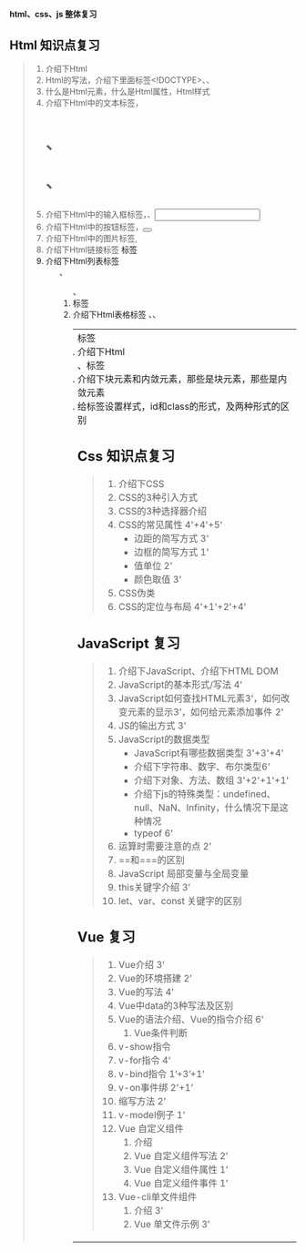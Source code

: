 #### html、css、js 整体复习





## Html 知识点复习

> 1. 介绍下Html
> 2. Html的写法，介绍下里面标签<!DOCTYPE>、<head>、<body>
> 3. 什么是Html元素，什么是Html属性，Html样式
> 4. 介绍下Html中的文本标签，<h1>、<p>、<font>
> 5. 介绍下Html中的输入框标签，<from>、<input>
> 6. 介绍下Html中的按钮标签，<button>
> 7. 介绍下Html中的图片标签,  <img>
> 8. 介绍下Html链接标签 <a>标签
> 9. 介绍下Html列表标签 <ul>、<ol>、<li>标签
> 10. 介绍下Html表格标签 <table>、<tr>、<td>标签
> 11. 介绍下Html <div>、<span>标签
> 12. 介绍下块元素和内敛元素，那些是块元素，那些是内敛元素
> 13. 给标签设置样式，id和class的形式，及两种形式的区别





## Css 知识点复习

> 1. 介绍下CSS
> 2. CSS的3种引入方式
> 3. CSS的3种选择器介绍
> 4. CSS的常见属性 4'+4'+5'
>    * 边距的简写方式 3'
>    * 边框的简写方式 1'
>    * 值单位 2'
>    * 颜色取值 3'
> 5. CSS伪类
> 6. CSS的定位与布局 4'+1'+2'+4'





##  JavaScript 复习

> 1. 介绍下JavaScript、介绍下HTML DOM
> 2. JavaScript的基本形式/写法 4'
> 3. JavaScript如何查找HTML元素3’，如何改变元素的显示3’，如何给元素添加事件 2'
> 4. JS的输出方式 3'
> 5. JavaScript的数据类型
>    * JavaScript有哪些数据类型 3'+3'+4'
>    * 介绍下字符串、数字、布尔类型6'
>    * 介绍下对象、方法、数组 3'+2'+1'+1'
>    * 介绍下js的特殊类型：undefined、null、NaN、Infinity，什么情况下是这种情况
>    * typeof 6'
> 6. 运算时需要注意的点 2’
> 7. ==和===的区别
> 8. JavaScript 局部变量与全局变量
> 9. this关键字介绍 3’
> 10. let、var、const 关键字的区别





## Vue 复习

> 1. Vue介绍 3'
> 2. Vue的环境搭建 2’
> 3. Vue的写法 4'
> 4. Vue中data的3种写法及区别
> 5. Vue的语法介绍、Vue的指令介绍 6'
>    1. Vue条件判断 
>   6. v-show指令
>   7. v-for指令  4’
>   8. v-bind指令 1’+3’+1’
>   9. v-on事件绑 2'+1’
>   10. 缩写方法 2’
>   11. v-model例子 1’
> 12. Vue 自定义组件
>     1. 介绍
>     2. Vue 自定义组件写法 2’
>     3. Vue 自定义组件属性 1’
>     4. Vue 自定义组件事件 1’
> 13. Vue-cli单文件组件
>     1. 介绍 3’
>     2. Vue 单文件示例 3’
